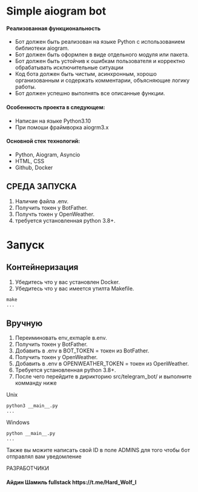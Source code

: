 # Simple aiogram bot

<h4>Реализованная функциональность</h4>
<ul>
   <li>Бот должен быть реализован на языке Python с использованием библиотеки aiogram.</li>
    <li>Бот должен быть оформлен в виде отдельного модуля или пакета.</li>
    <li>Бот должен быть устойчив к ошибкам пользователя и корректно обрабатывать исключительные ситуации</li>
    <li>Код бота должен быть чистым, асинхронным, хорошо организованным и содержать комментарии, объясняющие логику работы.</li>
    <li>Бот должен успешно выполнять все описанные функции.</li>
</ul> 
<h4>Особенность проекта в следующем:</h4>
<ul>
 <li>Написан на языке Python3.10</li>
 <li>При помоши фраймворка aiogrm3.x</li>
</ul>
<h4>Основной стек технологий:</h4>
<ul>
    <li>Python, Aiogram, Asyncio</li>
	<li>HTML, CSS</li>
    <li>Github, Docker</li>

</ul>




СРЕДА ЗАПУСКА
------------

1) Наличие файла .env.
2) Получить токен у BotFather.
4) Получть токен у OpenWeather.
5) требуется установленная python 3.8+.

# Запуск

Контейнеризация
------------

1) Убедитесь что у вас установлен Docker.
2) Убедитесь что у вас имеется утилта Makefile.

~~~
make
...
~~~

Вручную
------------

1) Переиминовать env_exmaple в.env.
2) Получить токен у BotFather.
3) Добавить в .env в BOT_TOKEN = токен из BotFather.
4) Получить токен у OpenWeather.
5) Добавить в .env в OPENWEATHER_TOKEN = токен из OpenWeather.
5) Требуется установленная python 3.8+.
6) После чего перейдите в дирикторию src/telegram_bot/ и выполните комманду ниже

Unix

~~~
python3 __main__.py
...
~~~

Windows

~~~
python __main__.py
...
~~~

Также вы можите написать свой ID в поле ADMINS для того чтобы бот отправлял вам уведомление

РАЗРАБОТЧИКИ

<h4>Айдин Шамиль fullstack https://t.me/Hard_Wolf_l </h4>